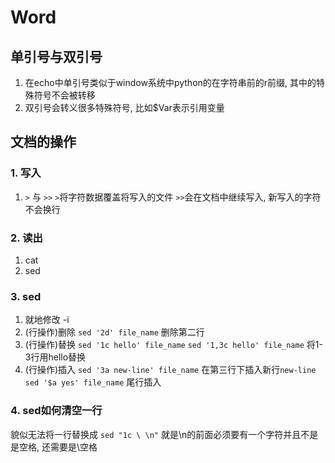 # Word

## 单引号与双引号
1. 在echo中单引号类似于window系统中python的在字符串前的r前缀, 其中的特殊符号不会被转移
2. 双引号会转义很多特殊符号, 比如$Var表示引用变量

## 文档的操作

### 1. 写入
1. `>` 与 `>>`
`>`将字符数据覆盖将写入的文件
`>>`会在文档中继续写入, 新写入的字符不会换行

### 2. 读出
1. cat
2. sed


### 3. sed
1. 就地修改 -i 
2. (行操作)删除 `sed '2d' file_name` 删除第二行
3. (行操作)替换 `sed '1c hello' file_name` 
`sed '1,3c hello' file_name` 将1-3行用hello替换
4. (行操作)插入 `sed '3a new-line' file_name` 在第三行下插入新行`new-line`
`sed '$a yes' file_name`  尾行插入

### 4. sed如何清空一行
貌似无法将一行替换成
`sed "1c \ \n"` 就是\n的前面必须要有一个字符并且不是是空格, 还需要是\空格
